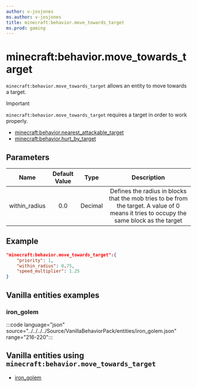 ```yaml
---
author: v-josjones
ms.author: v-josjones
title: minecraft:behavior.move_towards_target
ms.prod: gaming
---
```


# minecraft:behavior.move_towards_target

`minecraft:behavior.move_towards_target` allows an entity to move towards a target.

> [!IMPORTANT]
> `minecraft:behavior.move_towards_target` requires a target in order to work properly.
>
>- [minecraft:behavior.nearest_attackable_target](minecraftBehavior_nearest_attackable_target.md)
>- [minecraft:behavior.hurt_by_target](minecraftBehavior_hurt_by_target.md)

## Parameters

|Name |Default Value  |Type  |Description  |
|:---------:|:---------:|:---------:|:---------:|
|within_radius| 0.0| Decimal| Defines the radius in blocks that the mob tries to be from the target. A value of 0 means it tries to occupy the same block as the target |

## Example

```json
"minecraft:behavior.move_towards_target":{
    "priority": 1,
    "within_radius": 0.75,
    "speed_multiplier": 1.25
}
```

## Vanilla entities examples

### iron_golem

:::code language="json" source="../../../../Source/VanillaBehaviorPack/entities/iron_golem.json" range="216-220":::

## Vanilla entities using `minecraft:behavior.move_towards_target`

- [iron_golem](../../../../Source/VanillaBehaviorPack_Snippets/entities/iron_golem.md)